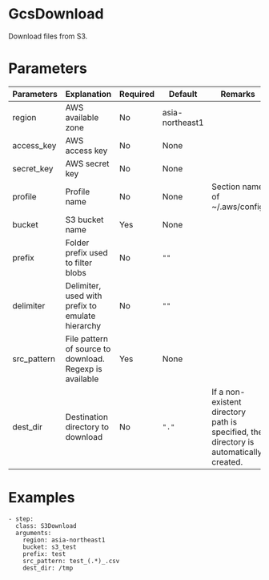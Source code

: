 # GcsDownload
Download files from S3.

# Parameters
|Parameters|Explanation|Required|Default|Remarks|
|----------|-----------|--------|-------|-------|
|region|AWS available zone|No|asia-northeast1||
|access_key|AWS access key|No|None||
|secret_key|AWS secret key|No|None||
|profile|Profile name|No|None|Section name of ~/.aws/config|
|bucket|S3 bucket name|Yes|None||
|prefix|Folder prefix used to filter blobs|No|`""`||
|delimiter|Delimiter, used with prefix to emulate hierarchy|No|`""`||
|src_pattern|File pattern of source to download. Regexp is available|Yes|None||
|dest_dir|Destination directory to download|No|`"."`|If a non-existent directory path is specified, the directory is automatically created.|

# Examples
```
- step:
  class: S3Download
  arguments:
    region: asia-northeast1
    bucket: s3_test
    prefix: test
    src_pattern: test_(.*)_.csv
    dest_dir: /tmp
```
